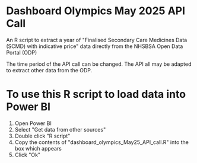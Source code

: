 # Dashboard Olympics May 2025 API Call

An R script to extract a year of "Finalised Secondary Care Medicines Data (SCMD) with indicative price" data directly from the NHSBSA Open Data Portal (ODP)

The time period of the API call can be changed. The API all may be adapted to extract other data from the ODP. 


# To use this R script to load data into Power BI

1. Open Power BI
2. Select "Get data from other sources"
3. Double click "R script"
4. Copy the contents of "dashboard_olympics_May25_API_call.R" into the box which appears
5. Click "Ok"


